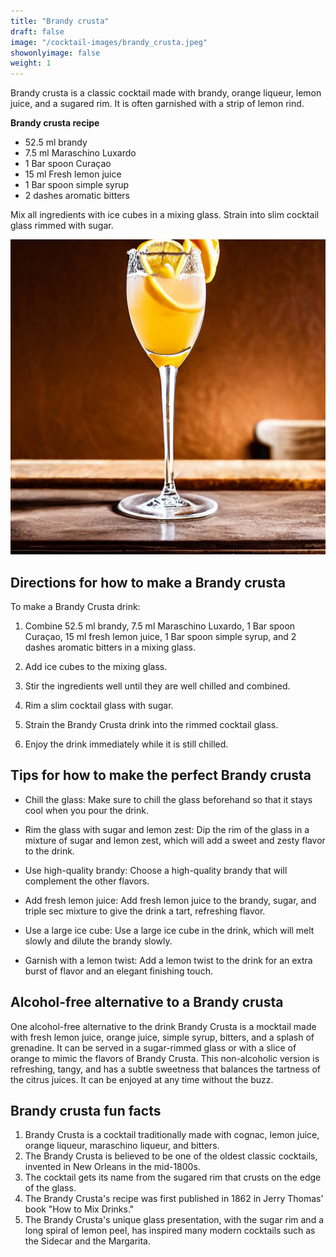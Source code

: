 ```yaml
---
title: "Brandy crusta"
draft: false
image: "/cocktail-images/brandy_crusta.jpeg"
showonlyimage: false
weight: 1
---
```


Brandy crusta is a classic cocktail made with brandy, orange liqueur, lemon juice, and a sugared rim. It is often garnished with a strip of lemon rind.

<!--more-->

**Brandy crusta recipe**

- 52.5 ml brandy
- 7.5 ml Maraschino Luxardo
- 1 Bar spoon Curaçao
- 15 ml Fresh lemon juice
- 1 Bar spoon simple syrup
- 2 dashes aromatic bitters


Mix all ingredients with ice cubes in a mixing glass.  Strain into slim cocktail glass rimmed with sugar.

![](/cocktail-images/brandy_crusta.jpeg)


## Directions for how to make a Brandy crusta

To make a Brandy Crusta drink:

1. Combine 52.5 ml brandy, 7.5 ml Maraschino Luxardo, 1 Bar spoon Curaçao, 15 ml fresh lemon juice, 1 Bar spoon simple syrup, and 2 dashes aromatic bitters in a mixing glass.

2. Add ice cubes to the mixing glass.

3. Stir the ingredients well until they are well chilled and combined.

4. Rim a slim cocktail glass with sugar.

5. Strain the Brandy Crusta drink into the rimmed cocktail glass.

6. Enjoy the drink immediately while it is still chilled.

## Tips for how to make the perfect Brandy crusta

- Chill the glass: Make sure to chill the glass beforehand so that it stays cool when you pour the drink. 

- Rim the glass with sugar and lemon zest: Dip the rim of the glass in a mixture of sugar and lemon zest, which will add a sweet and zesty flavor to the drink. 

- Use high-quality brandy: Choose a high-quality brandy that will complement the other flavors. 

- Add fresh lemon juice: Add fresh lemon juice to the brandy, sugar, and triple sec mixture to give the drink a tart, refreshing flavor. 

- Use a large ice cube: Use a large ice cube in the drink, which will melt slowly and dilute the brandy slowly. 

- Garnish with a lemon twist: Add a lemon twist to the drink for an extra burst of flavor and an elegant finishing touch.

## Alcohol-free alternative to a Brandy crusta

One alcohol-free alternative to the drink Brandy Crusta is a mocktail made with fresh lemon juice, orange juice, simple syrup, bitters, and a splash of grenadine. It can be served in a sugar-rimmed glass or with a slice of orange to mimic the flavors of Brandy Crusta. This non-alcoholic version is refreshing, tangy, and has a subtle sweetness that balances the tartness of the citrus juices. It can be enjoyed at any time without the buzz.

## Brandy crusta fun facts

1. Brandy Crusta is a cocktail traditionally made with cognac, lemon juice, orange liqueur, maraschino liqueur, and bitters.
2. The Brandy Crusta is believed to be one of the oldest classic cocktails, invented in New Orleans in the mid-1800s.
3. The cocktail gets its name from the sugared rim that crusts on the edge of the glass.
4. The Brandy Crusta's recipe was first published in 1862 in Jerry Thomas' book "How to Mix Drinks."
5. The Brandy Crusta's unique glass presentation, with the sugar rim and a long spiral of lemon peel, has inspired many modern cocktails such as the Sidecar and the Margarita.
